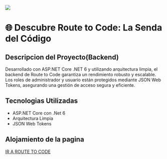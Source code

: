 <img src='https://i.imgur.com/IcDEw8t.png'></img>

<h1>🌐 Descubre Route to Code: La Senda del Código</h1>

<h2>Descripcion del Proyecto(Backend)</h2>

<p>Desarrollado con ASP.NET Core .NET 6 y utilizando arquitectura limpia, el backend de Route to Code garantiza un rendimiento robusto y escalable. Los roles de administrador y usuario están protegidos mediante JSON Web Tokens, asegurando una gestión de acceso segura y eficiente.</p>

<h2>Tecnologias Utilizadas</h2>
<ul>
    <li>ASP.NET Core con .Net 6</li>
    <li>Arquitectura Limpia</li>
    <li>JSON Web Tokens</li>
</ul>

<h2>Alojamiento de la pagina</h2>
<p><a href="https://routetocode.netlify.app/"> IR A ROUTE TO CODE</a></p>

